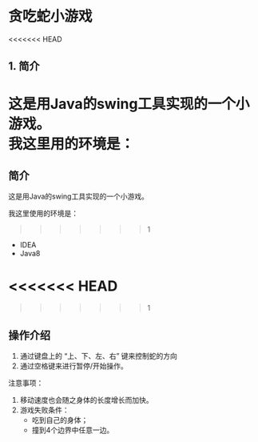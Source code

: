 # 贪吃蛇小游戏

<<<<<<< HEAD
## 1. 简介

这是用Java的swing工具实现的一个小游戏。  
我这里用的环境是：
=======
## 简介

这是用Java的swing工具实现的一个小游戏。

我这里使用的环境是：
>>>>>>> 1

- IDEA
- Java8

<<<<<<< HEAD
=======

>>>>>>> 1
## 操作介绍

1. 通过键盘上的 “上、下、左、右” 键来控制蛇的方向
2. 通过空格键来进行暂停/开始操作。

注意事项：

1. 移动速度也会随之身体的长度增长而加快。
2. 游戏失败条件：
   - 吃到自己的身体；
   - 撞到4个边界中任意一边。
